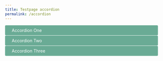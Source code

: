 ```yaml
---
title: Testpage accordion
permalink: /accordion
---
```


<html>

<head>
<meta charset="utf-8">
<title>CSS Accordion</title>

<style>

input {
    display: none;
}

label {
    display: block;    
    padding: 8px 22px;
    margin: 0 0 1px 0;
    cursor: pointer;
    background: #6AAB95;
    border-radius: 3px;
    color: #FFF;
    transition: ease .5s;
	position: relative;
}

label:hover {
    background: #4E8774;
}

label::after {
	background-image:url("Arrow.png");
	height:auto;
	width:auto;
	position: absolute;
	right: 10px;
	top: 6px;
}

input:checked + label::after {
	content: '\f077';
}

.content {
    background: #FFFFFF;
    padding: 10px 25px;
    border: 1px solid #A7A7A7;
    margin: 0 0 1px 0;
    border-radius: 3px;
}

input + label + .content {
    display: none;
}

input:checked + label + .content {
    display: block;
}

</style>

</head>

<body>

<input type="checkbox" id="title1" />
<label for="title1">Accordion One</label>

<div class="content">
<p>Your content goes here.</p>
</div>

<input type="checkbox" id="title2" />
<label for="title2">Accordion Two</label>

<div class="content">
<p>Your content goes here.</p>
</div>

<input type="checkbox" id="title3" />
<label for="title3">Accordion Three</label>

<div class="content">
<p>Your content goes here.</p>
</div>

</body>
